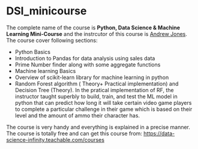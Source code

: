 # DSI_minicourse
The complete name of the course is **Python, Data Science & Machine Learning Mini-Course** and the instrcutor of this course is [Andrew Jones](https://www.linkedin.com/in/andrew-jones-data-science-infinity-52a35aa/). The course cover following sections:
  * Python Basics
  * Introduction to Pandas for data analysis using sales data
  * Prime Number finder along with some aggregate functions
  * Machine learning Basics
  * Overview of scikit-learn library for machine learning in python
  * Random Forest algorithm ( Theory+ Practical implementation) and Decision Tree (Theory). In the pratical implementation of RF, the instructor taught superbly to build, train, and test the ML model in python that can predict how long it will take certain video game players to complete a particular challenge in their game which is based on their level and the amount of ammo their character has.

The course is very handy and everything is explained in a precise manner. The course is totally free and can get this course from: https://data-science-infinity.teachable.com/courses
